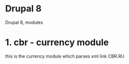 # Drupal 8
Drupal 8, modules
# 1. cbr - currency module
this is the currency module which parses xml link CBR.RU
